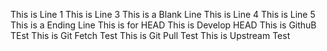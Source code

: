 This is Line 1
This is Line 3
This is a Blank Line
This is Line 4
This is Line 5
This is a Ending Line
This is for HEAD
This is Develop HEAD
This is GithuB TEst
This is Git Fetch Test
This is Git Pull Test
This is Upstream Test